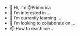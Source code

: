 - 👋 Hi, I’m @Primorica
- 👀 I’m interested in ...
- 🌱 I’m currently learning ...
- 💞️ I’m looking to collaborate on ...
- 📫 How to reach me ...

<!---
Primorica/Primorica is a ✨ special ✨ repository because its `README.md` (this file) appears on your GitHub profile.
You can click the Preview link to take a look at your changes.
--->
